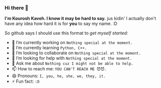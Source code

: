 ### Hi there 👋

<!--
**Kourosh06/Kourosh06** is a ✨ _special_ ✨ repository because its `README.md` (this file) appears on your GitHub profile.

Here are some ideas to get you started:

- 🔭 I’m currently working on ...
- 🌱 I’m currently learning ...
- 👯 I’m looking to collaborate on ...
- 🤔 I’m looking for help with ...
- 💬 Ask me about ...
- 📫 How to reach me: ...
- 😄 Pronouns: ...
- ⚡ Fun fact: ...
-->

**I'm Kourosh Kaveh. I know it may be hard to say.**
jus kidin' I actually don't have any idea how hard it is for **you** to say my name. :D

So github says I should use this format to *get myself started:*

- 🔭 I’m currently working on `Nothing special at the moment.`
- 🌱 I’m currently learning `Python, C++.`
- 👯 I’m looking to collaborate on `Nothing special at the moment.`
- 🤔 I’m looking for help with `Nothing special at the moment.`
- 💬 Ask me about `Nothing cuz I might not be able to help.`
- 📫 How to reach me: `YOU CAN'T REACH ME 😈😈.`
- 😄 Pronouns: `I, you, he, she, we, they, it.`
- ⚡ Fun fact: `:D`
